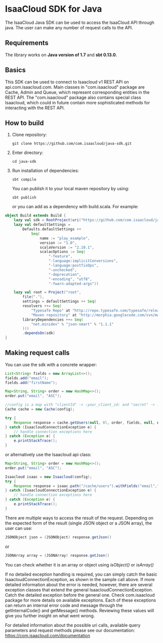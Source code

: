 # IsaaCloud SDK for Java

The IsaaCloud Java SDK can be used to access the IsaaCloud API through java. The user can make any number of request calls to the API.

## Requirements

The library works on **Java version of 1.7** and **sbt 0.13.0.**

## Basics

This SDK can be used to connect to Isaacloud v1 REST API on api.com.isaacloud.com.
Main classes in "com.isaacloud" package are Cache, Admin and Queue, which represent corresponding entities in the REST API.
The "com.isaacloud" package also contains special class Isaacloud, which could in future contain more sophisticated methods for interacting with the REST API.

## How to build

1. Clone repository:

    ```
    git clone https://github.com/com.isaacloud/java-sdk.git
    ```

2. Enter directory:

    ```
    cd java-sdk
    ```

3. Run installation of dependencies:

    ```
    sbt compile
    ```

    You can publish it to your local maven repository by using:

    ```
    sbt publish
    ```

    or you can add as a dependency with build.scala. For example:

```scala
object Build extends Build {
    lazy val sdk = RootProject(uri("https://github.com/com.isaacloud/java-sdk.git#%s".format("0.0.2-RC2")))
    lazy val defaultSettings =
        Defaults.defaultSettings ++
            Seq(
                name := "play_example",
                version := "1.0",
                scalaVersion := "2.10.1",
                scalacOptions := Seq(
                    "-feature",
                    "-language:implicitConversions",
                    "-language:postfixOps",
                    "-unchecked",
                    "-deprecation",
                    "-encoding", "utf8",
                    "-Ywarn-adapted-args"))

    lazy val root = Project("root",
        file("."),
        settings = defaultSettings ++ Seq(
        resolvers ++= Seq(
            "Typesafe Repo" at "http://repo.typesafe.com/typesafe/releases/",
            "Maven repository" at "http://morphia.googlecode.com/svn/mavenrepo/"),
        libraryDependencies ++= Seq(
            "net.minidev" % "json-smart" % "1.1.1"
        )))
        .dependsOn(sdk)
}
```

## Making request calls

You can use the sdk with a concrete wrapper:

```java
List<String> fields = new ArrayList<>();
fields.add("email");
fields.add("firstName");

Map<String, String> order = new HashMap<>();
order.put("email", "ASC");

//config is a map with "clientId" -> :your_client_id: and "secret" -> :your_client_secret:
Cache cache = new Cache(config);

try {
    Response response = cache.getUsers(null, 0l, order, fields, null, null);
} catch (IsaacloudConnectionException e) {
    // handle connection exceptions here
} catch (Exception e) {
    e.printStackTrace();
}
```

or alternatively use the Isaacloud api class:

```java
Map<String, String> order = new HashMap<>();
order.put("email", "ASC");

Isaacloud isaac = new Isaacloud(config);
try {
    Response response = isaac.path("/cache/users").withFields("email","firstName").withOrder(order).get();
} catch (IsaacloudConnectionException e) {
    // handle connection exceptions here
} catch (Exception e) {
    e.printStackTrace();
}
```

There are multiple ways to access the result of the request. Depending on the expected form of the result (single JSON object or a JSON array), the user can use:

```java
JSONObject json = (JSONObject) response.getJson()
```

or

```java
JSONArray array = (JSONArray) response.getJson()
```

You can check whether it is an array or object using *isObject()* or *isArray()*

If no detailed exception handling is required, you can simply catch the basic IsaacloudConnectionException, as shown in the sample call above. If more detailed information about the error is needed, however, there are several exception classes that extend the general IsaacloudConnectionException. Catch the detailed exception before the general one. Check com.isaacloud package for more details on available exceptions. Each of these exceptions can return an internal error code and message through the getInternalCode() and getMessage() methods. Reviewing these values will give you further insight on what went wrong.

For detailed information about the possible uri calls, available query parameters and request methods please see our documentation:
https://com.isaacloud.com/documentation
